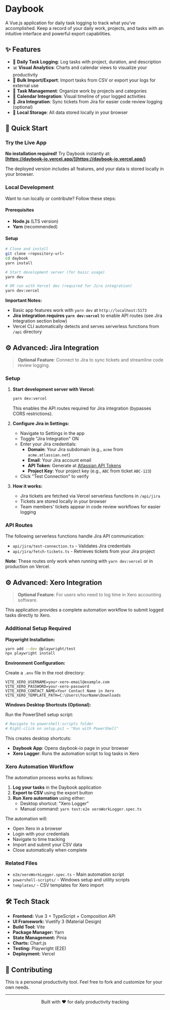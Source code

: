 # Daybook

A Vue.js application for daily task logging to track what you've accomplished. Keep a record of your daily work, projects, and tasks with an intuitive interface and powerful export capabilities.

## ✨ Features

- 📝 **Daily Task Logging**: Log tasks with project, duration, and description
- 📊 **Visual Analytics**: Charts and calendar views to visualize your productivity
- 📁 **Bulk Import/Export**: Import tasks from CSV or export your logs for external use
- 🎯 **Task Management**: Organize work by projects and categories
- 📅 **Calendar Integration**: Visual timeline of your logged activities
- 🔗 **Jira Integration**: Sync tickets from Jira for easier code review logging (optional)
- 💾 **Local Storage**: All data stored locally in your browser

## 🚀 Quick Start

### Try the Live App

**No installation required!** Try Daybook instantly at:  
**[https://daybook-io.vercel.app/](https://daybook-io.vercel.app/)**

The deployed version includes all features, and your data is stored locally in your browser.

### Local Development

Want to run locally or contribute? Follow these steps:

#### Prerequisites

- **Node.js** (LTS version)
- **Yarn** (recommended)

#### Setup

```bash
# Clone and install
git clone <repository-url>
cd daybook
yarn install

# Start development server (for basic usage)
yarn dev

# OR run with Vercel dev (required for Jira integration)
yarn dev:vercel
```

**Important Notes:**
- Basic app features work with `yarn dev` at `http://localhost:5173`
- **Jira integration requires `yarn dev:vercel`** to enable API routes (see Jira Integration section below)
- Vercel CLI automatically detects and serves serverless functions from `/api` directory

## ⚙️ Advanced: Jira Integration

> **Optional Feature**: Connect to Jira to sync tickets and streamline code review logging.

### Setup

1. **Start development server with Vercel:**
   ```bash
   yarn dev:vercel
   ```
   This enables the API routes required for Jira integration (bypasses CORS restrictions).

2. **Configure Jira in Settings:**
   - Navigate to Settings in the app
   - Toggle "Jira Integration" ON
   - Enter your Jira credentials:
     - **Domain**: Your Jira subdomain (e.g., `acme` from `acme.atlassian.net`)
     - **Email**: Your Jira account email
     - **API Token**: Generate at [Atlassian API Tokens](https://id.atlassian.com/manage-profile/security/api-tokens)
     - **Project Key**: Your project key (e.g., `ABC` from ticket `ABC-123`)
   - Click "Test Connection" to verify

3. **How it works:**
   - Jira tickets are fetched via Vercel serverless functions in `/api/jira`
   - Tickets are stored locally in your browser
   - Team members' tickets appear in code review workflows for easier logging

### API Routes

The following serverless functions handle Jira API communication:
- `api/jira/test-connection.ts` - Validates Jira credentials
- `api/jira/fetch-tickets.ts` - Retrieves tickets from your Jira project

**Note**: These routes only work when running with `yarn dev:vercel` or in production on Vercel.

## ⚙️ Advanced: Xero Integration

> **Optional Feature**: For users who need to log time in Xero accounting software.

This application provides a complete automation workflow to submit logged tasks directly to Xero.

### Additional Setup Required

**Playwright Installation:**
```bash
yarn add --dev @playwright/test
npx playwright install
```

**Environment Configuration:**

Create a `.env` file in the root directory:
```env
VITE_XERO_USERNAME=your-xero-email@example.com
VITE_XERO_PASSWORD=your-xero-password
VITE_XERO_CONTACT_NAME=Your Contact Name in Xero
VITE_XERO_TEMPLATE_PATH=C:\Users\YourName\Downloads
```

**Windows Desktop Shortcuts (Optional):**

Run the PowerShell setup script:
```bash
# Navigate to powershell-scripts folder
# Right-click on setup.ps1 → "Run with PowerShell"
```

This creates desktop shortcuts:
- **Daybook App**: Opens daybook-io page in your browser
- **Xero Logger**: Runs the automation script to log tasks in Xero

### Xero Automation Workflow

The automation process works as follows:

1. **Log your tasks** in the Daybook application
2. **Export to CSV** using the export button
3. **Run Xero automation** using either:
   - Desktop shortcut: "Xero Logger"
   - Manual command: `yarn test:e2e xeroWorkLogger.spec.ts`

The automation will:
- Open Xero in a browser
- Login with your credentials
- Navigate to time tracking
- Import and submit your CSV data
- Close automatically when complete

### Related Files

- `e2e/xeroWorkLogger.spec.ts` - Main automation script
- `powershell-scripts/` - Windows setup and utility scripts
- `templates/` - CSV templates for Xero import

## 🛠️ Tech Stack

- **Frontend:** Vue 3 + TypeScript + Composition API
- **UI Framework:** Vuetify 3 (Material Design)
- **Build Tool:** Vite
- **Package Manager:** Yarn
- **State Management:** Pinia
- **Charts:** Chart.js
- **Testing:** Playwright (E2E)
- **Deployment:** Vercel

## 🤝 Contributing

This is a personal productivity tool. Feel free to fork and customize for your own needs.

---

<div align="center">
  <p>Built with ❤️ for daily productivity tracking</p>
</div>